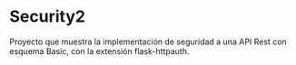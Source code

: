 # Security2
Proyecto que muestra la implementación de seguridad a una API Rest con esquema Basic, con la extensión flask-httpauth.